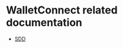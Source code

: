 # WalletConnect related documentation

- [SDD](https://docs.google.com/document/d/1at3_NW5tsWxenjyhA0cqF5iOxHxYp1rj3mneVQPQh2k/edit#heading=h.umdoqhkh4qwk)